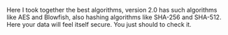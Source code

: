 Here I took together the best algorithms, version 2.0 has such algorithms like AES and Blowfish, also hashing algorithms like SHA-256 and SHA-512.
Here your data will feel itself secure. 
You just should to check it.
